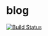 # blog

[![Build Status](https://travis-ci.com/yibhou/blog.svg?branch=master)](https://travis-ci.com/yibhou/blog)
